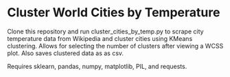 # Cluster World Cities by Temperature

Clone this repository and run cluster_cities_by_temp.py to scrape city temperature data from Wikipedia and cluster cities using KMeans clustering. Allows for selecting the number of clusters after viewing a WCSS plot. Also saves clustered data as as csv.

Requires sklearn, pandas, numpy, matplotlib, PIL, and requests.
